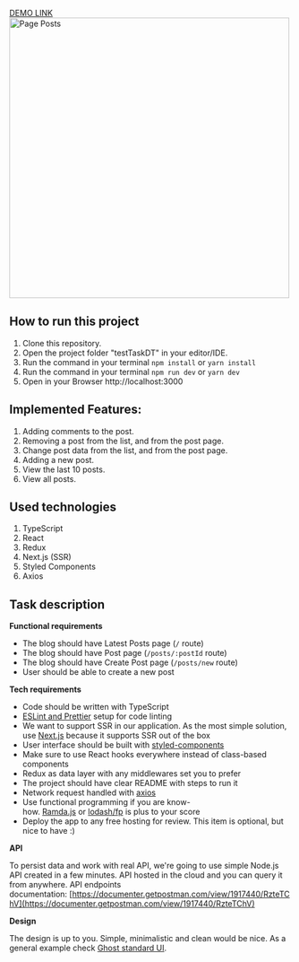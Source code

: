 [DEMO LINK](https://test-task-dt.ilya-maker.vercel.app/)
<img src="http://i.piccy.info/i9/33b374dc16858b91be3fcd5274b9df65/1592124388/126968/1383417/Annotatsyia_2020_06_14_114528.jpg" alt="Page Posts" width="500"/>
## How to run this project
1. Clone this repository.
2. Open the project folder "testTaskDT" in your editor/IDE.
3. Run the command in your terminal `npm install` or `yarn install`
4. Run the command in your terminal `npm run dev` or `yarn dev`
5. Open in your Browser http://localhost:3000
## Implemented Features:
1. Adding comments to the post.
2. Removing a post from the list, and from the post page.
3. Change post data from the list, and from the post page.
4. Adding a new post.
5. View the last 10 posts.
6. View all posts.
## Used technologies 
1. TypeScript
2. React
3. Redux
4. Next.js (SSR)
5. Styled Components
6. Axios
## Task description
__Functional requirements__ 
- The blog should have Latest Posts page (`/` route)
- The blog should have Post page (`/posts/:postId` route)
- The blog should have Create Post page (`/posts/new` route)
- User should be able to create a new post

**Tech requirements**

- Code should be written with TypeScript
- [ESLint and Prettier](https://dev.to/robertcoopercode/using-eslint-and-prettier-in-a-typescript-project-53jb) setup for code linting
- We want to support SSR in our application. As the most simple solution, use [Next.js](https://nextjs.org/) because it supports SSR out of the box
- User interface should be built with [styled-components](https://www.styled-components.com/)
- Make sure to use React hooks everywhere instead of class-based components
- Redux as data layer with any middlewares set you to prefer
- The project should have clear README with steps to run it
- Network request handled with [axios](https://github.com/axios/axios)
- Use functional programming if you are know-how. [Ramda.js](http://ramdajs.com/) or [lodash/fp](https://github.com/lodash/lodash/wiki/FP-Guide) is plus to your score
- Deploy the app to any free hosting for review. This item is optional, but nice to have :)

__API__

To persist data and work with real API, we're going to use simple Node.js API created in a few minutes. API hosted in the cloud and you can query it from anywhere. API endpoints documentation: [https://documenter.getpostman.com/view/1917440/RzteTChV](https://documenter.getpostman.com/view/1917440/RzteTChV)

__Design__

The design is up to you. Simple, minimalistic and clean would be nice. As a general example check [Ghost standard UI](https://blog.ghost.org/).
